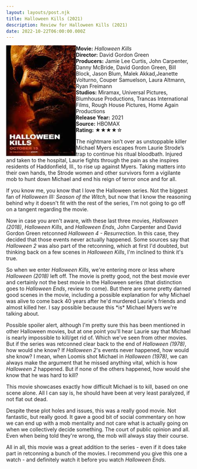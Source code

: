 ```yaml
---
layout: layouts/post.njk
title: Halloween Kills (2021)
description: Review for Halloween Kills (2021)
date: 2022-10-22T06:00:00.000Z
---
```

<section class="review__info">

<img loading="lazy" class="movie__poster" src="/static/images/movie/halloweenkills.webp" alt="Movie Poster for Halloween Kills 2021" width="189" height="300" align="left">
    
<strong>Movie:</strong> <em>Halloween Kills</em><br>
<strong>Director:</strong> David Gordon Green<br>
<strong>Producers:</strong> Jamie Lee Curtis, John Carpenter, Danny McBride, David Gordon Green, Bill Block, Jason Blum, Malek Akkad,Jeanette Volturno, Couper Samuelson, Laura Altmann, Ryan Freimann<br>
<strong>Studios:</strong> Miramax, Universal Pictures, Blumhouse Productions, Trancas International Films, Rough House Pictures, Home Again Productions <br>
<strong>Release Year:</strong> 2021<br>
<strong>Source:</strong> HBOMAX<br>
<strong>Rating:</strong> &#9733;&#9733;&#9733;&#9733;&#9734;
    
<p class="review__description">The nightmare isn’t over as unstoppable killer Michael Myers escapes from Laurie Strode’s trap to continue his ritual bloodbath. Injured and taken to the hospital, Laurie fights through the pain as she inspires residents of Haddonfield, Ill., to rise up against Myers. Taking matters into their own hands, the Strode women and other survivors form a vigilante mob to hunt down Michael and end his reign of terror once and for all.</p>
</section>

If you know me, you know that I love the Halloween series. Not the biggest fan of *Halloween III: Season of the Witch*, but now that I know the reasoning behind why it doesn't fit with the rest of the series, I'm not going to go off on a tangent regarding the movie. 

N﻿ow in case you aren't aware, with these last three movies, *Halloween (2018)*, *Halloween Kills*, and *Halloween Ends*, John Carpenter and David Gordon Green retconned *Halloween 4 - Resurrection*. In this case, they decided that those events never actually happened. Some sources say that *Halloween 2* was also part of the retconning, which at first I'd doubted, but thinking back on a few scenes in *Halloween Kills*, I'm inclined to think it's true. 

S﻿o when we enter *Halloween Kills*, we're entering more or less where *Halloween (2018)* left off. The movie is pretty good, not the best movie ever and certainly not the best movie in the Halloween series (that distinction goes to *Halloween Ends*, review to come). But there are some pretty darned good scenes in the movie, including a possible explanation for why Michael was alive to come back 40 years after he'd murdered Laurie's friends and almost killed her. I say possible because this \*is\* Michael Myers we're talking about. 

Possible spoiler alert, although I'm pretty sure this has been mentioned in other Halloween movies, but at one point you'll hear Laurie say that Michael is nearly impossible to kill/get rid of. Which we've seen from other movies. But if the series was retconned clear back to the end of *Halloween (1978)*, how would she know? If *Halloween 2*'s events never happened, how would she know? I mean, when Loomis shot Michael in *Halloween (1978)*, we can always make the argument that he missed anything vital, which is how *Halloween 2* happened. But if none of the others happened, how would she know that he was hard to kill?

T﻿his movie showcases exactly how difficult Michael is to kill, based on one scene alone. All I can say is, he should have been at very least paralyzed, if not flat out dead.

Despite these plot holes and issues, this was a really good movie. Not fantastic, but really good. It gave a good bit of social commentary on how we can end up with a mob mentality and not care what is actually going on when we collectively decide something. The court of public opinion and all. Even when being told they're wrong, the mob will always stay their course. 

A﻿ll in all, this movie was a great addition to the series - even if it does take part in retconning a bunch of the movies. I recommend you give this one a watch - and definitely watch it before you watch *Halloween Ends*.